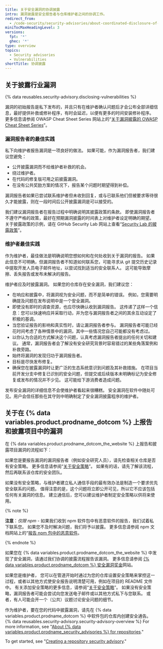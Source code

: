 ```yaml
---
title: 关于安全漏洞的协调披露
intro: 漏洞披露是安全报告者与仓库维护者之间的协调工作。
redirect_from:
  - /code-security/security-advisories/about-coordinated-disclosure-of-security-vulnerabilities
miniTocMaxHeadingLevel: 3
versions:
  fpt: '*'
  ghec: '*'
type: overview
topics:
  - Security advisories
  - Vulnerabilities
shortTitle: 协调披露
---
```


## 关于披露行业漏洞

{% data reusables.security-advisory.disclosing-vulnerabilities %}

漏洞的初始报告是私下发布的，并且只有在维护者确认问题后才会公布全部详细信息，最好提供补救或修补程序，有时会延迟，以便有更多的时间安装修补程序。 更多信息请参阅 OWASP Cheat Sheet Series 网站上的“[关于漏洞披露的 OWASP Cheat Sheet Series](https://cheatsheetseries.owasp.org/cheatsheets/Vulnerability_Disclosure_Cheat_Sheet.html#commercial-and-open-source-software)”。

### 漏洞报告者的最佳实践

私下向维护者报告漏洞是一项良好的做法。 如果可能，作为漏洞报告者，我们建议您避免：
- 公开披露漏洞而不给维护者补救的机会。
- 绕过维护者。
- 在代码的修复版可用之前披露漏洞。
- 在没有公共奖励方案的情况下，报告某个问题时期望得到补偿。

漏洞报告者如果已尝试联系维护者但未收到回复，或与已联系他们但被要求等待很久才能披露，则在一段时间后公开披露漏洞是可以接受的。

我们建议漏洞报告者在报告过程中明确说明其披露政策的条款。 即使漏洞报告者不遵守严格的政策，最好在预期漏洞披露的时间表上对维护者设定明确的期望。 关于披露政策的示例，请在 GitHub Security Lab 网站上查看“[Security Lab 的披露政策](https://securitylab.github.com/advisories#policy)”。

### 维护者最佳实践

作为维护者，最佳做法是明确说明您想如何和在何处收到关于漏洞的报告。 如果此信息不可明确，但漏洞报告者不知道如何联系您，可能寻求从 git 提交历史记录中提取开发人员电子邮件地址，以尝试找到适当的安全联系人。 这可能导致摩擦、丢失报告或发布未解决的报告。

维护者应及时披露漏洞。 如果您的仓库存在安全漏洞，我们建议您：
- 在响应和披露中，将漏洞视为安全问题，而不是简单的错误。 例如，您需要明确提及问题在发布说明中是一个安全漏洞。
- 即使没有即时的调查资源，也应尽快确认收到漏洞报告。 这传递了这样一个信息：您可以快速响应并采取行动，并为您与漏洞报告者之间的其余互动设定了积极的基调。
- 当您验证报告的影响和真实性时，请让漏洞报告者参与。 漏洞报告者可能已经花时间考虑了各种情景中的漏洞，其中一些情况您自己可能都没有考虑过。
- 以你认为合适的方式解决这个问题，认真考虑漏洞报告者提出的任何关切和建议。 通常，漏洞报告者会了解没有安全研究背景时容易错过的某些角落案例和补救旁路。
- 始终将漏洞的发现归功于漏洞报告者。
- 目标是尽快发布修复。
- 确保您在披露漏洞时让更广泛的生态系统意识到问题及其补救措施。 在项目当前开发分支中修复已识别的安全问题，但提交或后续版本未明确标记为安全修复或发布的情况并不少见。 这可能给下游消费者造成问题。

发布安全漏洞的详细信息不会使维护者看起来很糟糕。 安全漏洞在软件中随处可见。用户会信任那些在其守则中明确制定了安全漏洞披露程序的维护者。

## 关于在 {% data variables.product.prodname_dotcom %} 上报告和披露项目中的漏洞

在 {% data variables.product.prodname_dotcom_the_website %} 上报告和披露项目漏洞的流程如下：

 如果您是要报告漏洞的漏洞报告者（例如安全研究人员），请先检查相关仓库是否有安全策略。 更多信息请参阅“[关于安全策略](/code-security/getting-started/adding-a-security-policy-to-your-repository#about-security-policies)”。 如果有的话，请先了解该流程，然后再联系该仓库的安全团队。

 如果没有安全策略，与维护者建立私人通信手段的最有效办法是制造一个要求优先安全联系的问题。 值得注意的是，这个问题将立即公开可见，所以它不应该包括任何有关漏洞的信息。 建立通信后，您可以建议维护者制定安全策略以供将来使用。

{% note %}

**注意**：_仅限 npm_ - 如果我们收到 npm 软件包中有恶意软件的报告，我们试着私下联系您。 如果您不及时解决问题，我们将予以披露。 更多信息请参阅 npm 文档网站上的“[报告 npm 包中的恶意软件](https://docs.npmjs.com/reporting-malware-in-an-npm-package)。

{% endnote %}

 如果您在 {% data variables.product.prodname_dotcom_the_website %} 中发现了安全漏洞，请通过我们协调的披露流程报告该漏洞。 更多信息请参阅 [{% data variables.product.prodname_dotcom %} 安全漏洞奖金](https://bounty.github.com/)网站。

 如果您是维护者， 您可以在管道开始时通过为您的仓库设置安全策略来掌控这一过程，或者以其他方式使安全报告说明清楚可用，例如在项目的 README 文件中。 有关添加安全策略的更多信息，请参阅“[关于安全策略](/code-security/getting-started/adding-a-security-policy-to-your-repository#about-security-policies)”。 如果没有安全策略，漏洞报告者可能会尝试向您发送电子邮件或以其他方式私下与您联系。 或者，有人可能会开一个（公共）议题讨论安全问题的细节。

 作为维护者，要在您的代码中披露漏洞，请先在 {% data variables.product.prodname_dotcom %} 中软件包的仓库内创建安全通告。 {% data reusables.security-advisory.security-advisory-overview %} For more information, see "[About {% data variables.product.prodname_security_advisories %} for repositories](/code-security/repository-security-advisories/about-github-security-advisories-for-repositories)."


 To get started, see "[Creating a repository security advisory](/code-security/repository-security-advisories/creating-a-repository-security-advisory)."
